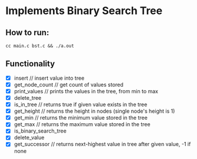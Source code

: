 # Implements Binary Search Tree

## How to run: 
```
cc main.c bst.c && ./a.out
```

## Functionality
- [X] insert // insert value into tree
- [X] get_node_count // get count of values stored
- [X] print_values // prints the values in the tree, from min to max
- [X] delete_tree
- [X] is_in_tree // returns true if given value exists in the tree
- [X] get_height // returns the height in nodes (single node's height is 1)
- [X] get_min // returns the minimum value stored in the tree
- [X] get_max // returns the maximum value stored in the tree
- [X] is_binary_search_tree
- [X] delete_value
- [X] get_successor // returns next-highest value in tree after given value, -1 if none